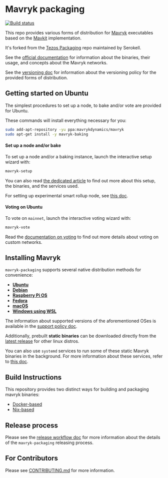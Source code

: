 <!--
   - SPDX-FileCopyrightText: 2022 Oxhead Alpha
   -
   - SPDX-License-Identifier: LicenseRef-MIT-OA
   -->

# Mavryk packaging 

[![Build status](https://badge.buildkite.com/e899e9e54babcd14139e3bd4381bad39b5d680e08e7b7766d4.svg?branch=master)](https://buildkite.com/mavryk-network/mavryk-packaging)

This repo provides various forms of distribution for [Mavryk](http://protocol.mavryk.org/) executables based on the [Mavkit](https://gitlab.com/mavryk-network/mavryk-protocol) implementation.

It's forked from the [Tezos Packaging](https://github.com/serokell/tezos-packaging) repo maintained by Serokell.

See the [official documentation](http://protocol.mavryk.org/introduction/howtouse.html)
for information about the binaries, their usage, and concepts about the Mavryk networks.

See the [versioning doc](./docs/versioning.md) for information about the versioning
policy for the provided forms of distribution.

## Getting started on Ubuntu

The simplest procedures to set up a node, to bake and/or vote are provided for Ubuntu.

These commands will install everything necessary for you:
```sh
sudo add-apt-repository -yu ppa:mavrykdynamics/mavryk
sudo apt-get install -y mavryk-baking
```

#### Set up a node and/or bake

To set up a node and/or a baking instance, launch the interactive setup wizard with:
```sh
mavryk-setup
```

You can also read [the dedicated article](./docs/baking.md) to find out more about
this setup, the binaries, and the services used.

For setting up experimental smart rollup node, see [this doc](./docs/smart-rollup.md).

#### Voting on Ubuntu

To vote on `mainnet`, launch the interactive voting wizard with:
```bash
mavryk-vote
```

Read the [documentation on voting](./docs/voting.md) to find out more details
about voting on custom networks.

## Installing Mavryk

`mavryk-packaging` supports several native distribution methods for convenience:

- [**Ubuntu**](./docs/ubuntu.md)
- [**Debian**](./docs/ubuntu.md#debian)
- [**Raspberry Pi OS**](./docs/ubuntu.md#raspberry)
- [**Fedora**](./docs/fedora.md)
- [**macOS**](./docs/macos.md)
- [**Windows using WSL**](./docs/windows.md)

The information about supported versions of the aforementioned OSes is available in the [support policy doc](./docs/support-policy.md).

Additionally, prebuilt **static binaries** can be downloaded directly from the
[latest release](https://github.com/mavryk-network/mavryk-packaging/releases/latest)
for other linux distros.

You can also use `systemd` services to run some of these static Mavryk binaries
in the background.
For more information about these services, refer to [this doc](./docs/systemd.md#generic-linux).

## Build Instructions

This repository provides two distinct ways for building and packaging mavryk binaries:
* [Docker-based](./docker/README.md)
* [Nix-based](./nix/README.md)

## Release process

Please see the [release workflow doc](./docs/release-workflow.md) for more
information about the details of the `mavryk-packaging` releasing process.

## For Contributors

Please see [CONTRIBUTING.md](.github/CONTRIBUTING.md) for more information.